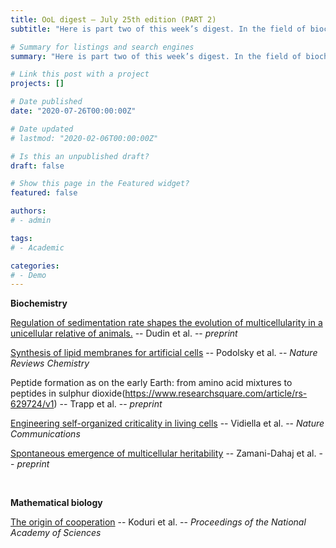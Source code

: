 ```yaml
---
title: OoL digest — July 25th edition (PART 2)
subtitle: "Here is part two of this week’s digest. In the field of biochemistry, Dudin looked at the interplay between the sedimentation rate and the evolution of multicellularity, Podolsky published a Review of synthetic cell compartments, Trapp analyzed salt-induced peptide formation in early-Earth analogue conditions, Vidiella presents a gene network displaying self-organized critical behavior and Zamani-Dahaj examines the relationship between the emergence of heritability and the evolution of multicellularity. Finally, in mathematical biology Koduri analyzes how natural selection can favor cooperation. Happy reading !!"

# Summary for listings and search engines
summary: "Here is part two of this week’s digest. In the field of biochemistry, Dudin looked at the interplay between the sedimentation rate and the evolution of multicellularity, Podolsky published a Review of synthetic cell compartments, Trapp analyzed salt-induced peptide formation in early-Earth analogue conditions, Vidiella presents a gene network displaying self-organized critical behavior and Zamani-Dahaj examines the relationship between the emergence of heritability and the evolution of multicellularity. Finally, in mathematical biology Koduri analyzes how natural selection can favor cooperation. Happy reading !!"

# Link this post with a project
projects: []

# Date published
date: "2020-07-26T00:00:00Z"

# Date updated
# lastmod: "2020-02-06T00:00:00Z"

# Is this an unpublished draft?
draft: false

# Show this page in the Featured widget?
featured: false

authors:
# - admin

tags:
# - Academic

categories:
# - Demo
---
```


**Biochemistry**

[Regulation of sedimentation rate shapes the evolution of multicellularity in a unicellular relative of animals.](https://doi.org/10.1101/2021.07.23.453070) -- Dudin et al. -- *preprint*

[Synthesis of lipid membranes for artificial cells](https://doi.org/10.1038/s41570-021-00303-3) -- Podolsky et al. -- *Nature Reviews Chemistry*

Peptide formation as on the early Earth: from amino acid mixtures to peptides in sulphur dioxide(https://www.researchsquare.com/article/rs-629724/v1) -- Trapp et al. -- *preprint*

[Engineering self-organized criticality in living cells](https://doi.org/10.1038/s41467-021-24695-4) -- Vidiella et al. -- *Nature Communications*

[Spontaneous emergence of multicellular heritability](https://doi.org/10.1101/2021.07.19.452990) -- Zamani-Dahaj et al. -- *preprint*


<br>

**Mathematical biology**

[The origin of cooperation](https://doi.org/10.1073/pnas.2015572118) -- Koduri et al. -- *Proceedings of the National Academy of Sciences*

<br>

